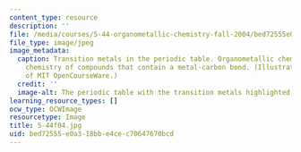```yaml
---
content_type: resource
description: ''
file: /media/courses/5-44-organometallic-chemistry-fall-2004/bed72555e0a318bbe4cec70647670bcd_5-44f04.jpg
file_type: image/jpeg
image_metadata:
  caption: Transition metals in the periodic table. Organometallic chemistry is the
    chemistry of compounds that contain a metal-carbon bond. (Illustration courtesy
    of MIT OpenCourseWare.)
  credit: ''
  image-alt: The periodic table with the transition metals highlighted.
learning_resource_types: []
ocw_type: OCWImage
resourcetype: Image
title: 5-44f04.jpg
uid: bed72555-e0a3-18bb-e4ce-c70647670bcd
---
```

